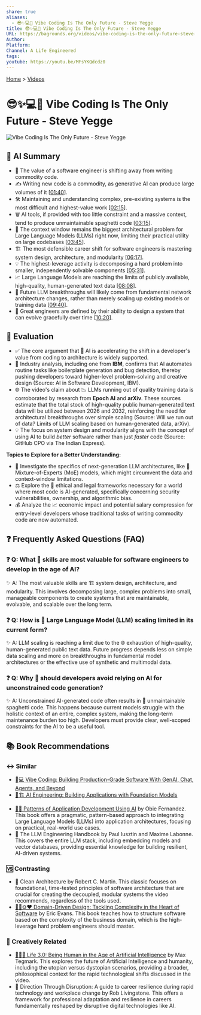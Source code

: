 ```yaml
---
share: true
aliases:
  - 😎✨💻🔮 Vibe Coding Is The Only Future - Steve Yegge
title: 😎✨💻🔮 Vibe Coding Is The Only Future - Steve Yegge
URL: https://bagrounds.org/videos/vibe-coding-is-the-only-future-steve-yegge
Author:
Platform:
Channel: A Life Engineered
tags:
youtube: https://youtu.be/MFsYKQdcdz0
---
```

[Home](../index.md) > [Videos](./index.md)  
# 😎✨💻🔮 Vibe Coding Is The Only Future - Steve Yegge  
![Vibe Coding Is The Only Future - Steve Yegge](https://youtu.be/MFsYKQdcdz0)  
  
## 🤖 AI Summary  
  
* 💸 The value of a software engineer is shifting away from writing commodity code.  
* ✍️ Writing new code is a commodity, as generative AI can produce large volumes of it \[[01:40](http://www.youtube.com/watch?v=MFsYKQdcdz0&t=100)].  
* 🛠️ Maintaining and understanding complex, pre-existing systems is the most difficult and highest-value work \[[02:15](http://www.youtube.com/watch?v=MFsYKQdcdz0&t=135)].  
* 🗑️ AI tools, if provided with too little constraint and a massive context, tend to produce unmaintainable spaghetti code \[[03:15](http://www.youtube.com/watch?v=MFsYKQdcdz0&t=195)].  
* 🧠 The context window remains the biggest architectural problem for Large Language Models (LLMs) right now, limiting their practical utility on large codebases \[[03:45](http://www.youtube.com/watch?v=MFsYKQdcdz0&t=225)].  
* 🏗️ The most defensible career shift for software engineers is mastering system design, architecture, and modularity \[[06:17](http://www.youtube.com/watch?v=MFsYKQdcdz0&t=377)].  
* 💡 The highest-leverage activity is decomposing a hard problem into smaller, independently solvable components \[[05:31](http://www.youtube.com/watch?v=MFsYKQdcdz0&t=331)].  
* 📈 Large Language Models are reaching the limits of publicly available, high-quality, human-generated text data \[[08:08](http://www.youtube.com/watch?v=MFsYKQdcdz0&t=488)].  
* 🔮 Future LLM breakthroughs will likely come from fundamental network architecture changes, rather than merely scaling up existing models or training data \[[09:40](http://www.youtube.com/watch?v=MFsYKQdcdz0&t=580)].  
* 🌟 Great engineers are defined by their ability to design a system that can evolve gracefully over time \[[10:20](http://www.youtube.com/watch?v=MFsYKQdcdz0&t=620)].  
  
## 🤔 Evaluation  
  
* ✅ The core argument that 🚀 AI is accelerating the shift in a developer's value from coding to architecture is widely supported.  
* 🧠 Industry analysis, including one from **IBM**, confirms that AI automates routine tasks like boilerplate generation and bug detection, thereby pushing developers toward higher-level problem-solving and creative design (Source: AI in Software Development, IBM).  
* 🌐 The video's claim about 📉 LLMs running out of quality training data is corroborated by research from **Epoch AI** and **arXiv**. These sources estimate that the total stock of high-quality public human-generated text data will be utilized between 2026 and 2032, reinforcing the need for architectural breakthroughs over simple scaling (Source: Will we run out of data? Limits of LLM scaling based on human-generated data, arXiv).  
* 💡 The focus on system design and modularity aligns with the concept of using AI to build *better* software rather than just *faster* code (Source: GitHub CPO via The Indian Express).  
  
**Topics to Explore for a Better Understanding:**  
  
* 🧪 Investigate the specifics of next-generation LLM architectures, like 🔬 Mixture-of-Experts (MoE) models, which might circumvent the data and context-window limitations.  
* ⚖️ Explore the 📜 ethical and legal frameworks necessary for a world where most code is AI-generated, specifically concerning security vulnerabilities, ownership, and algorithmic bias.  
* 💰 Analyze the 📈 economic impact and potential salary compression for entry-level developers whose traditional tasks of writing commodity code are now automated.  
  
## ❓ Frequently Asked Questions (FAQ)  
  
### ❓ Q: What 🧠 skills are most valuable for software engineers to develop in the age of AI?  
✨ A: The most valuable skills are 🏗️ system design, architecture, and modularity. This involves decomposing large, complex problems into small, manageable components to create systems that are maintainable, evolvable, and scalable over the long term.  
  
### ❓ Q: How is 🤖 Large Language Model (LLM) scaling limited in its current form?  
✨ A: LLM scaling is reaching a limit due to the 🌐 exhaustion of high-quality, human-generated public text data. Future progress depends less on simple data scaling and more on breakthroughs in fundamental model architectures or the effective use of synthetic and multimodal data.  
  
### ❓ Q: Why 🚫 should developers avoid relying on AI for unconstrained code generation?  
✨ A: Unconstrained AI-generated code often results in 🍝 unmaintainable spaghetti code. This happens because current models struggle with the holistic context of an entire, complex system, making the long-term maintenance burden too high. Developers must provide clear, well-scoped constraints for the AI to be a useful tool.  
  
## 📚 Book Recommendations  
  
### ↔️ Similar  
  
- [🤖💻 Vibe Coding: Building Production-Grade Software With GenAI, Chat, Agents, and Beyond](../books/vibe-coding-building-production-grade-software-with-genai-chat-agents-and-beyond.md)  
- [🤖🏗️ AI Engineering: Building Applications with Foundation Models](../books/ai-engineering-building-applications-with-foundation-models.md)  
* [🤖🧩 Patterns of Application Development Using AI](../books/patterns-of-application-development-using-ai.md) by Obie Fernandez. This book offers a pragmatic, pattern-based approach to integrating Large Language Models (LLMs) into application architectures, focusing on practical, real-world use cases.  
* 🧠 The LLM Engineering Handbook by Paul Iusztin and Maxime Labonne. This covers the entire LLM stack, including embedding models and vector databases, providing essential knowledge for building resilient, AI-driven systems.  
  
### 🆚 Contrasting  
  
* 🧱 Clean Architecture by Robert C. Martin. This classic focuses on foundational, time-tested principles of software architecture that are crucial for creating the decoupled, modular systems the video recommends, regardless of the tools used.  
* [🧩🧱⚙️❤️ Domain-Driven Design: Tackling Complexity in the Heart of Software](../books/domain-driven-design.md) by Eric Evans. This book teaches how to structure software based on the complexity of the business domain, which is the high-leverage hard problem engineers should master.  
  
### 🎨 Creatively Related  
  
* [🧬👥💾 Life 3.0: Being Human in the Age of Artificial Intelligence](../books/life-3-0.md) by Max Tegmark. This explores the future of Artificial Intelligence and humanity, including the utopian versus dystopian scenarios, providing a broader, philosophical context for the rapid technological shifts discussed in the video.  
* 🚀 Direction Through Disruption: A guide to career resilience during rapid technology and workplace change by Rob Livingstone. This offers a framework for professional adaptation and resilience in careers fundamentally reshaped by disruptive digital technologies like AI.